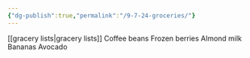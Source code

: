 ```yaml
---
{"dg-publish":true,"permalink":"/9-7-24-groceries/"}
---
```


[[gracery lists\|gracery lists]]
Coffee beans
Frozen berries
Almond milk
Bananas
Avocado
